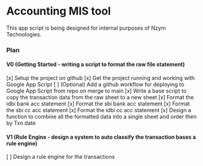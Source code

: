 # Accounting MIS tool 

This app script is being designed for internal purposes of Nzym Technologies.

### Plan

#### V0 (Getting Started - writing a script to format the raw file statement)
[x] Setup the project on github
[x] Get the project running and working with Google App Script 
[ ] (Optional) Add a github workflow for deploying to Google App Script from repo on merge to main 
[x] Write a base script to copy the transaction data from the raw sheet to a new sheet
[x] Format the idbi bank acc statement
[x] Format the sbi bank acc statement
[x] Format the sbi cc acc statement
[x] Format the idbi cc acc statement
[x] Design a function to combine all the formatted data into a single sheet and order then by Txn date

 #### V1 (Rule Engine - design a system to auto classify the transaction bases a rule engine)
[ ] Design a rule engine for the transactions
